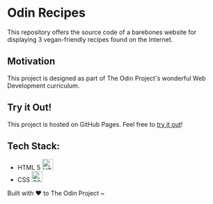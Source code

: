 # Odin Recipes
This repository offers the source code of a barebones website for displaying 3 vegan-friendly recipes found on the Internet.
## Motivation
This project is designed as part of The Odin Project's wonderful Web Development curriculum.
## Try it Out!
This project is hosted on GitHub Pages. Feel free to [try it out](https://raineedust.github.io/odin-recipes/)!
## Tech Stack:
- HTML 5 <img src="https://upload.wikimedia.org/wikipedia/commons/6/61/HTML5_logo_and_wordmark.svg" alt="HTML 5" width="25"/>
- CSS <img src="https://upload.wikimedia.org/wikipedia/commons/d/d5/CSS3_logo_and_wordmark.svg" alt="CSS" width="25"/>

Built with :heart: to The Odin Project ~